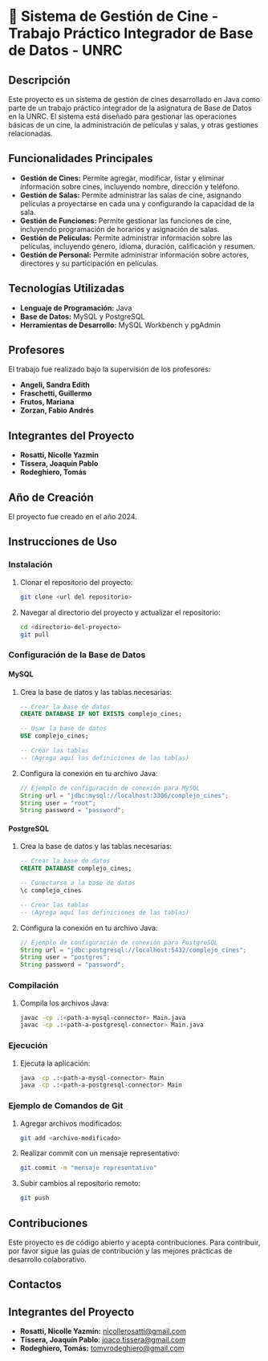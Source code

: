 # 📁 Sistema de Gestión de Cine - Trabajo Práctico Integrador de Base de Datos - UNRC

## Descripción
Este proyecto es un sistema de gestión de cines desarrollado en Java como parte de un trabajo práctico integrador de la asignatura de Base de Datos en la UNRC. El sistema está diseñado para gestionar las operaciones básicas de un cine, la administración de películas y salas, y otras gestiones relacionadas.

## Funcionalidades Principales
* **Gestión de Cines:** Permite agregar, modificar, listar y eliminar información sobre cines, incluyendo nombre, dirección y teléfono.
* **Gestión de Salas:** Permite administrar las salas de cine, asignando películas a proyectarse en cada una y configurando la capacidad de la sala.
* **Gestión de Funciones:** Permite gestionar las funciones de cine, incluyendo programación de horarios y asignación de salas.
* **Gestión de Películas:** Permite administrar información sobre las películas, incluyendo género, idioma, duración, calificación y resumen.
* **Gestión de Personal:** Permite administrar información sobre actores, directores y su participación en películas.

## Tecnologías Utilizadas
* **Lenguaje de Programación:** Java
* **Base de Datos:** MySQL y PostgreSQL
* **Herramientas de Desarrollo:** MySQL Workbench y pgAdmin

## Profesores
El trabajo fue realizado bajo la supervisión de los profesores:
* **Angeli, Sandra Edith**
* **Fraschetti, Guillermo**
* **Frutos, Mariana**
* **Zorzan, Fabio Andrés**

## Integrantes del Proyecto
* **Rosatti, Nicolle Yazmín**
* **Tissera, Joaquín Pablo**
* **Rodeghiero, Tomás**



## Año de Creación
El proyecto fue creado en el año 2024.

## Instrucciones de Uso

### Instalación
1. Clonar el repositorio del proyecto:
   ```bash
   git clone <url del repositorio>
   ```

2. Navegar al directorio del proyecto y actualizar el repositorio:
   ```bash
   cd <directorio-del-proyecto>
   git pull
   ```

### Configuración de la Base de Datos

#### MySQL
1. Crea la base de datos y las tablas necesarias:
   ```sql
   -- Crear la base de datos
   CREATE DATABASE IF NOT EXISTS complejo_cines;

   -- Usar la base de datos
   USE complejo_cines;

   -- Crear las tablas
   -- (Agrega aquí las definiciones de las tablas)
   ```

2. Configura la conexión en tu archivo Java:
   ```java
   // Ejemplo de configuración de conexión para MySQL
   String url = "jdbc:mysql://localhost:3306/complejo_cines";
   String user = "root";
   String password = "password";
   ```

#### PostgreSQL
1. Crea la base de datos y las tablas necesarias:
   ```sql
   -- Crear la base de datos
   CREATE DATABASE complejo_cines;

   -- Conectarse a la base de datos
   \c complejo_cines

   -- Crear las tablas
   -- (Agrega aquí las definiciones de las tablas)
   ```

2. Configura la conexión en tu archivo Java:
   ```java
   // Ejemplo de configuración de conexión para PostgreSQL
   String url = "jdbc:postgresql://localhost:5432/complejo_cines";
   String user = "postgres";
   String password = "password";
   ```

### Compilación
1. Compila los archivos Java:
   ```bash
   javac -cp .:<path-a-mysql-connector> Main.java
   javac -cp .:<path-a-postgresql-connector> Main.java
   ```

### Ejecución
1. Ejecuta la aplicación:
   ```bash
   java -cp .:<path-a-mysql-connector> Main
   java -cp .:<path-a-postgresql-connector> Main
   ```

### Ejemplo de Comandos de Git
1. Agregar archivos modificados:
   ```bash
   git add <archivo-modificado>
   ```

2. Realizar commit con un mensaje representativo:
   ```bash
   git commit -m "mensaje representativo"
   ```

3. Subir cambios al repositorio remoto:
   ```bash
   git push
   ```

## Contribuciones
Este proyecto es de código abierto y acepta contribuciones. Para contribuir, por favor sigue las guías de contribución y las mejores prácticas de desarrollo colaborativo.

## Contactos
## Integrantes del Proyecto
* **Rosatti, Nicolle Yazmín:** nicollerosatti@gmail.com
* **Tissera, Joaquín Pablo**: joaco.tissera@gmail.com
* **Rodeghiero, Tomás:** tomyrodeghiero@gmail.com
